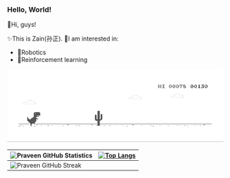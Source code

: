 ### Hello, World!
👋Hi, guys! 

✨This is Zain(孙正).
🤔I am interested in:
- 🤖️Robotics  
- 🧠Reinforcement learning


![Dino](https://raw.githubusercontent.com/praveenscience/praveenscience/master/dino.gif)

| ![Praveen GitHub Statistics](https://github-readme-stats.vercel.app/api?username=ZainZh&show_icons=true) | [![Top Langs](https://github-readme-stats.vercel.app/api/top-langs/?username=ZainZh)](https://github.com/anuraghazra/github-readme-stats) |
| --- | --- |
| ![Praveen GitHub Streak](https://github-readme-streak-stats.herokuapp.com/?user=ZainZh) ||


<!--
**ZainZh/ZainZh** is a ✨ _special_ ✨ repository because its `README.md` (this file) appears on your GitHub profile.

Here are some ideas to get you started:

- 🔭 I’m currently working on ...
- 🌱 I’m currently learning ...
- 👯 I’m looking to collaborate on ...
- 🤔 I’m looking for help with ...
- 💬 Ask me about ...
- 📫 How to reach me: ...
- 😄 Pronouns: ...
- ⚡ Fun fact: ...
-->
